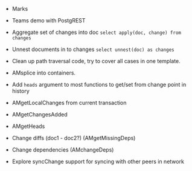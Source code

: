 
- Marks

- Teams demo with PostgREST

- Aggregate set of changes into doc `select apply(doc, change) from changes`

- Unnest documents in to changes `select unnest(doc) as changes`

- Clean up path traversal code, try to cover all cases in one template.

- AMsplice into containers.

- Add `heads` argument to most functions to get/set from change point in history

- AMgetLocalChanges from current transaction

- AMgetChangesAdded

- AMgetHeads

- Change diffs (doc1 - doc2?) (AMgetMissingDeps)

- Change dependencies (AMchangeDeps)

- Explore syncChange support for syncing with other peers in network
